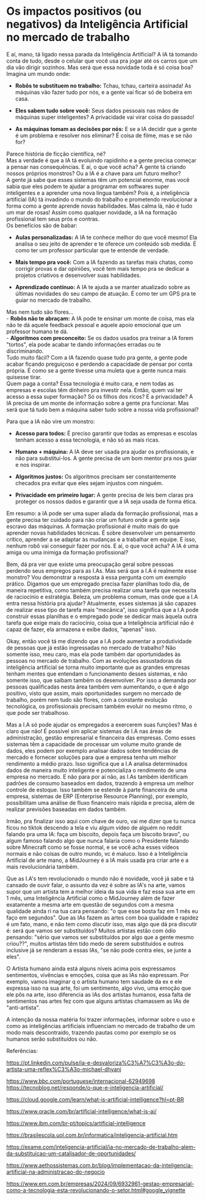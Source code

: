 # Os impactos positivos (ou negativos) da Inteligência Artificial no mercado de trabalho

E aí, mano, tá ligado nessa parada da Inteligência Artificial? A IA tá tomando conta de tudo, desde o celular que você usa pra jogar até os carros que um dia vão dirigir sozinhos. Mas será que essa novidade toda é só coisa boa?
Imagina um mundo onde:  
- __Robôs te substituem no trabalho:__ Tchau, tchau, carteira assinada! As máquinas vão fazer tudo por nós, e a gente vai ficar só de bobeira em casa.  
 
- __Eles sabem tudo sobre você:__ Seus dados pessoais nas mãos de máquinas super inteligentes? A privacidade vai virar coisa do passado!  
 
- __As máquinas tomam as decisões por nós:__ E se a IA decidir que a gente é um problema e resolver nos eliminar? É coisa de filme, mas e se não for?  
 
Parece história de ficção científica, né?  
Mas a verdade é que a IA tá evoluindo rapidinho e a gente precisa começar a pensar nas consequências. E aí, o que você acha? A gente tá criando nossos próprios monstros? Ou a IA é a chave para um futuro melhor?  
A gente já sabe que esses sistemas têm um potencial enorme, mas você sabia que eles podem te ajudar a programar em softwares super inteligentes e a aprender uma nova língua também? Pois é, a inteligência artificial (IA) tá invadindo o mundo do trabalho e prometendo revolucionar a forma como a gente aprende novas habilidades.
Mas calma lá, não é tudo um mar de rosas! Assim como qualquer novidade, a IA na formação profissional tem seus prós e contras.  
Os benefícios são de babar:  
- __Aulas personalizadas:__ A IA te conhece melhor do que você mesmo! Ela analisa o seu jeito de aprender e te oferece um conteúdo sob medida. É como ter um professor particular que te entende de verdade.  
 
- __Mais tempo pra você:__ Com a IA fazendo as tarefas mais chatas, como corrigir provas e dar opiniões, você tem mais tempo pra se dedicar a projetos criativos e desenvolver suas habilidades.  
 
- __Aprendizado contínuo:__ A IA te ajuda a se manter atualizado sobre as últimas novidades do seu campo de atuação. É como ter um GPS pra te guiar no mercado de trabalho.  
 
Mas nem tudo são flores...  
	- __Robôs não te abraçam:__ A IA pode te ensinar um monte de coisa, mas ela não te dá aquele feedback pessoal e aquele apoio emocional que um professor humano te dá.  
	- __Algoritmos com preconceito:__ Se os dados usados pra treinar a IA forem "tortos", ela pode acabar te dando informações erradas ou te discriminando.  
Tudo muito fácil? Com a IA fazendo quase tudo pra gente, a gente pode acabar ficando preguiçoso e perdendo a capacidade de pensar por conta própria. É como se a gente tivesse uma muleta que a gente nunca mais quisesse tirar.  
Quem paga a conta? Essa tecnologia é muito cara, e nem todas as empresas e escolas têm dinheiro pra investir nela. Então, quem vai ter acesso a essa super formação? Só os filhos dos ricos?
E a privacidade? A IA precisa de um monte de informação sobre a gente pra funcionar. Mas será que tá tudo bem a máquina saber tudo sobre a nossa vida profissional?  

Para que a IA não vire um monstro:  
- __Acesso para todos:__ É preciso garantir que todas as empresas e escolas tenham acesso a essa tecnologia, e não só as mais ricas.  
 
- __Humano + máquina:__ A IA deve ser usada pra ajudar os profissionais, e não para substituí-los. A gente precisa de um bom mentor pra nos guiar e nos inspirar.  
 
- __Algoritmos justos:__ Os algoritmos precisam ser constantemente checados pra evitar que eles sejam injustos com ninguém.  
 
- __Privacidade em primeiro lugar:__ A gente precisa de leis bem claras pra proteger os nossos dados e garantir que a IA seja usada de forma ética.

 
Em resumo: a IA pode ser uma super aliada da formação profissional, mas a gente precisa ter cuidado para não criar um futuro onde a gente seja escravo das máquinas. A formação profissional é muito mais do que aprender novas habilidades técnicas. É sobre desenvolver um pensamento crítico, aprender a se adaptar às mudanças e a trabalhar em equipe. E isso, nenhum robô vai conseguir fazer por nós.
E aí, o que você acha? A IA é uma amiga ou uma inimiga da formação profissional?  

Bem, dá pra ver que existe uma preocupação geral sobre pessoas perdendo seus empregos para as I.As. Mas será que a I.A é realmente esse monstro? Vou demonstrar a resposta à essa pergunta com um exemplo prático. Digamos que um empregado precisa fazer planilhas todo dia, de maneira repetitiva, como também precisa realizar uma tarefa que necessita de raciocínio e estratégia. Beleza, um problema comum, mas onde que a I.A entra nessa história pra ajudar? Atualmente, esses sistemas já são capazes de realizar esse tipo de tarefa mais “mecânica”, isso significa que a I.A pode construir essas planilhas e o empregado pode se dedicar mais àquela outra tarefa que exige mais do raciocínio, coisa que a Inteligência artificial não é capaz de fazer, ela armazena e exibe dados, “apenas” isso.  

Okay, então você tá me dizendo que a I.A pode aumentar a produtividade de pessoas que já estão ingressadas no mercado de trabalho? Não somente isso, meu caro, mas ela pode também dar oportunidades às pessoas no mercado de trabalho. Com as evoluções assustadoras da inteligência artificial se torna muito importante que as grandes empresas tenham mentes que entendam o funcionamento desses sistemas, e não somente isso, que saibam também os desenvolver. Por isso a demanda por pessoas qualificadas nesta área também vem aumentando, o que é algo positivo, visto que assim, mais oportunidades surgem no mercado de trabalho, porém nem tudo são flores, com a constante evolução tecnológica, os profissionais precisam também evoluir no mesmo ritmo, o que pode ser trabalhoso.  

Mas a I.A só pode ajudar os empregados a exercerem suas funções? Mas é claro que não! É possível sim aplicar sistemas de I.A nas áreas de administração, gestão empresarial e financeira das empresas. Como esses sistemas têm a capacidade de processar um volume muito grande de dados, eles podem por exemplo analisar dados sobre tendências de mercado e fornecer soluções para que a empresa tenha um melhor rendimento a médio prazo. Isso significa que a I.A analisa determinados dados de maneira muito inteligente e potencializa o rendimento de uma empresa no mercado. E não para por aí não, as I.As também identificam padrões de consumo baseados em dados, trazendo à empresa um melhor controle de estoque. Isso também se estende à parte financeira de uma empresa, sistemas de ERP (Enterprise Resource Planning), por exemplo, possibilitam uma análise de fluxo financeiro mais rápida e precisa, além de realizar previsões baseadas em dados também.  

Irmão, pra finalizar isso aqui com chave de ouro, vai me dizer que tu nunca ficou no tiktok descendo a tela e viu algum vídeo de alguém no reddit falando pra uma IA: faça um biscoito, depois faça um biscoito bravo", ou algum famoso falando algo que nunca falaria como o Presidente falando sobre Minecraft como se fosse normal, e se você acha esses vídeos normais e não coisas de outro mundo, vc é maluco. Isso é a Inteligência Artificial de arte mano, a MidJourney é a IA mais usada pra criar arte e a mais revolucionária também.  

Que as I.A's tem revolucionado o mundo não é novidade, você já sabe e tá cansado de ouvir falar, o assunto da vez é sobre as IA's na arte, vamos supor que um artista tem a melhor ideia da sua vida e faz essa sua arte em 1 mês, uma Inteligência Artificial como o MidJourney além de fazer exatamente a mesma arte em questão de segundos com a mesma qualidade ainda ri na tua cara pensando: "o que esse bosta faz em 1 mês eu faço em segundos".
Que as IAs fazem as artes com boa qualidade e rapidez é um fato, mano, e não tem como discutir isso, mas algo que dá pra discutir é: será que vamos ser substituídos? Muitos artistas estão com ódio pensando: "sério que vamos ser substituídos por algo que a gente mesmo criou??", muitos artistas têm tido medo de serem substituídos e outros inclusive já se renderam a essas IAs, "se não pode contra eles, se junte a eles".  

O Artista humano ainda está alguns níveis acima pois expressamos sentimentos, vivências e emoções, coisa que as IAs não expressam. Por exemplo, vamos imaginar q o artista humano tem saudade da ex e ele expressa isso na sua arte, foi um sentimento, algo vivo, uma emoção que ele pôs na arte, isso diferencia as IAs dos artistas humanos, essa falta de sentimentos nas artes fez com que alguns artistas chamassem as IAs de "anti-artista".  

A intenção da nossa matéria foi trazer informações, informar sobre o uso e como as inteligências artificiais influenciam no mercado de trabalho de um modo mais descontraído, trazendo pautas como por exemplo se os humanos serão substituídos ou não.



Referências:

https://pt.linkedin.com/pulse/ia-e-desvaloriza%C3%A7%C3%A3o-do-artista-uma-reflex%C3%A3o-michael-dhyani

https://www.bbc.com/portuguese/internacional-62949698
 https://tecnoblog.net/responde/o-que-e-inteligencia-artificial/

https://cloud.google.com/learn/what-is-artificial-intelligence?hl=pt-BR

https://www.oracle.com/br/artificial-intelligence/what-is-ai/

https://www.ibm.com/br-pt/topics/artificial-intelligence

https://brasilescola.uol.com.br/informatica/inteligencia-artificial.htm

https://exame.com/inteligencia-artificial/ia-no-mercado-de-trabalho-alem-da-substituicao-um-catalisador-de-oportunidades/

https://www.aethossistemas.com.br/blog/implementacao-da-inteligencia-artificial-na-administracao-do-negocio

https://www.em.com.br/empresas/2024/09/6932961-gestao-empresarial-como-a-tecnologia-esta-revolucionando-o-setor.html#google_vignette





